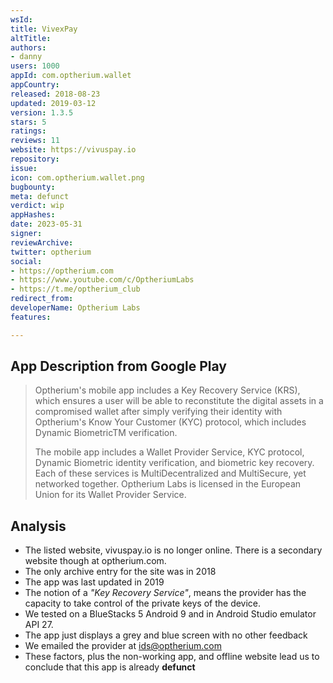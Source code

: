 ```yaml
---
wsId: 
title: VivexPay
altTitle: 
authors:
- danny
users: 1000
appId: com.optherium.wallet
appCountry: 
released: 2018-08-23
updated: 2019-03-12
version: 1.3.5
stars: 5
ratings: 
reviews: 11
website: https://vivuspay.io
repository: 
issue: 
icon: com.optherium.wallet.png
bugbounty: 
meta: defunct
verdict: wip
appHashes: 
date: 2023-05-31
signer: 
reviewArchive: 
twitter: optherium
social:
- https://optherium.com
- https://www.youtube.com/c/OptheriumLabs
- https://t.me/optherium_club
redirect_from: 
developerName: Optherium Labs
features: 

---
```


## App Description from Google Play

> Optherium's mobile app includes a Key Recovery Service (KRS), which ensures a user will be able to reconstitute the digital assets in a compromised wallet after simply verifying their identity with Optherium's Know Your Customer (KYC) protocol, which includes Dynamic BiometricTM verification.
>
> The mobile app includes a Wallet Provider Service, KYC protocol, Dynamic Biometric identity verification, and biometric key recovery. Each of these services is MultiDecentralized and MultiSecure, yet networked together. Optherium Labs is licensed in the European Union for its Wallet Provider Service. 

## Analysis 

- The listed website, vivuspay.io is no longer online. There is a secondary website though at optherium.com. 
- The only archive entry for the site was in 2018
- The app was last updated in 2019
- The notion of a *"Key Recovery Service"*, means the provider has the capacity to take control of the private keys of the device. 
- We tested on a BlueStacks 5 Android 9 and in Android Studio emulator API 27.
- The app just displays a grey and blue screen with no other feedback
- We emailed the provider at ids@optherium.com
- These factors, plus the non-working app, and offline website lead us to conclude that this app is already **defunct**
